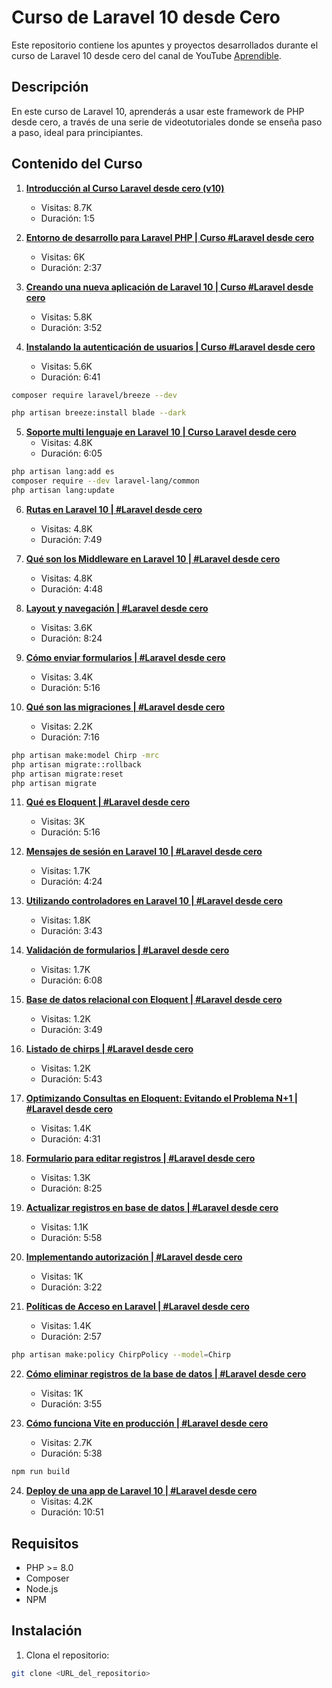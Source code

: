 # Curso de Laravel 10 desde Cero

Este repositorio contiene los apuntes y proyectos desarrollados durante el curso de Laravel 10 desde cero del canal de YouTube [Aprendible](https://www.youtube.com/playlist?list=PLpKWS6gp0jd_9AD6cRRphOfDoOHQPfMT0).

## Descripción

En este curso de Laravel 10, aprenderás a usar este framework de PHP desde cero, a través de una serie de videotutoriales donde se enseña paso a paso, ideal para principiantes.

## Contenido del Curso

1. **[Introducción al Curso Laravel desde cero (v10)](https://www.youtube.com/watch?v=tUPQcivAGkM&list=PLpKWS6gp0jd_9AD6cRRphOfDoOHQPfMT0&index=1&t=6s)**

    - Visitas: 8.7K
    - Duración: 1:5

2. **[Entorno de desarrollo para Laravel PHP | Curso #Laravel desde cero](https://www.youtube.com/watch?v=hxWC6Cei3M4&list=PLpKWS6gp0jd_9AD6cRRphOfDoOHQPfMT0&index=2)**

    - Visitas: 6K
    - Duración: 2:37

3. **[Creando una nueva aplicación de Laravel 10 | Curso #Laravel desde cero](https://www.youtube.com/watch?v=p6mHTxFJaO4&list=PLpKWS6gp0jd_9AD6cRRphOfDoOHQPfMT0&index=3)**

    - Visitas: 5.8K
    - Duración: 3:52

4. **[Instalando la autenticación de usuarios | Curso #Laravel desde cero](https://www.youtube.com/watch?v=-15XYGavR7U&list=PLpKWS6gp0jd_9AD6cRRphOfDoOHQPfMT0&index=4)**
    - Visitas: 5.6K
    - Duración: 6:41

```bash
composer require laravel/breeze --dev

php artisan breeze:install blade --dark

```

5. **[Soporte multi lenguaje en Laravel 10 | Curso Laravel desde cero](https://www.youtube.com/watch?v=-15XYGavR7U&list=PLpKWS6gp0jd_9AD6cRRphOfDoOHQPfMT0&index=5)**
    - Visitas: 4.8K
    - Duración: 6:05

```bash
php artisan lang:add es
composer require --dev laravel-lang/common
php artisan lang:update
```

6. **[Rutas en Laravel 10 | #Laravel desde cero](https://www.youtube.com/watch?v=q6gNLS4gec4&list=PLpKWS6gp0jd_9AD6cRRphOfDoOHQPfMT0&index=6)**

    - Visitas: 4.8K
    - Duración: 7:49

7. **[Qué son los Middleware en Laravel 10 | #Laravel desde cero](https://www.youtube.com/watch?v=VfQkU-cJhHQ&list=PLpKWS6gp0jd_9AD6cRRphOfDoOHQPfMT0&index=7)**

    - Visitas: 4.8K
    - Duración: 4:48

8. **[Layout y navegación | #Laravel desde cero](https://www.youtube.com/watch?v=LDPYU6LVURM&list=PLpKWS6gp0jd_9AD6cRRphOfDoOHQPfMT0&index=8)**

    - Visitas: 3.6K
    - Duración: 8:24

9. **[Cómo enviar formularios | #Laravel desde cero](https://www.youtube.com/watch?v=1aW14mQXFBE&list=PLpKWS6gp0jd_9AD6cRRphOfDoOHQPfMT0&index=9)**

    - Visitas: 3.4K
    - Duración: 5:16

10. **[Qué son las migraciones | #Laravel desde cero](https://www.youtube.com/watch?v=WQLZjZnRJ8A&list=PLpKWS6gp0jd_9AD6cRRphOfDoOHQPfMT0&index=10)**
    - Visitas: 2.2K
    - Duración: 7:16

```bash
php artisan make:model Chirp -mrc
php artisan migrate::rollback
php artisan migrate:reset
php artisan migrate
```

11. **[Qué es Eloquent | #Laravel desde cero](https://www.youtube.com/watch?v=Q3-nZVSBUI0&list=PLpKWS6gp0jd_9AD6cRRphOfDoOHQPfMT0&index=11)**

    -   Visitas: 3K
    -   Duración: 5:16

12. **[Mensajes de sesión en Laravel 10 | #Laravel desde cero](https://www.youtube.com/watch?v=vPUIapI1NCU&list=PLpKWS6gp0jd_9AD6cRRphOfDoOHQPfMT0&index=12)**

    -   Visitas: 1.7K
    -   Duración: 4:24

13. **[Utilizando controladores en Laravel 10 | #Laravel desde cero](https://www.youtube.com/watch?v=R5bYWZvwGQ0&list=PLpKWS6gp0jd_9AD6cRRphOfDoOHQPfMT0&index=13)**

    -   Visitas: 1.8K
    -   Duración: 3:43

14. **[Validación de formularios | #Laravel desde cero](https://www.youtube.com/watch?v=ruGFfc6Ssm8&list=PLpKWS6gp0jd_9AD6cRRphOfDoOHQPfMT0&index=14)**

    -   Visitas: 1.7K
    -   Duración: 6:08

15. **[Base de datos relacional con Eloquent | #Laravel desde cero](https://www.youtube.com/watch?v=rS9aAHoB6ds&list=PLpKWS6gp0jd_9AD6cRRphOfDoOHQPfMT0&index=15)**

    -   Visitas: 1.2K
    -   Duración: 3:49

16. **[Listado de chirps | #Laravel desde cero](https://www.youtube.com/watch?v=n6QJUYXluxU&list=PLpKWS6gp0jd_9AD6cRRphOfDoOHQPfMT0&index=16)**

    -   Visitas: 1.2K
    -   Duración: 5:43

17. **[Optimizando Consultas en Eloquent: Evitando el Problema N+1 | #Laravel desde cero](https://www.youtube.com/watch?v=KNU1fklYITI&list=PLpKWS6gp0jd_9AD6cRRphOfDoOHQPfMT0&index=17)**

    -   Visitas: 1.4K
    -   Duración: 4:31

18. **[Formulario para editar registros | #Laravel desde cero](https://www.youtube.com/watch?v=HhTrJ4KPKXA&list=PLpKWS6gp0jd_9AD6cRRphOfDoOHQPfMT0&index=18)**

    -   Visitas: 1.3K
    -   Duración: 8:25

19. **[Actualizar registros en base de datos | #Laravel desde cero](https://www.youtube.com/watch?v=WtWAD0mnKeA&list=PLpKWS6gp0jd_9AD6cRRphOfDoOHQPfMT0&index=19)**

    -   Visitas: 1.1K
    -   Duración: 5:58

20. **[Implementando autorización | #Laravel desde cero](https://www.youtube.com/watch?v=BIe6mv3wSfE&list=PLpKWS6gp0jd_9AD6cRRphOfDoOHQPfMT0&index=20)**

    -   Visitas: 1K
    -   Duración: 3:22

21. **[Políticas de Acceso en Laravel | #Laravel desde cero](https://www.youtube.com/watch?v=FxTwCT74b1w&list=PLpKWS6gp0jd_9AD6cRRphOfDoOHQPfMT0&index=21)**

    -   Visitas: 1.4K
    -   Duración: 2:57


```bash
php artisan make:policy ChirpPolicy --model=Chirp
```
22. **[Cómo eliminar registros de la base de datos | #Laravel desde cero](https://www.youtube.com/watch?v=uHZnpGrqtHM&list=PLpKWS6gp0jd_9AD6cRRphOfDoOHQPfMT0&index=22)**

    -   Visitas: 1K
    -   Duración: 3:55

23. **[Cómo funciona Vite en producción | #Laravel desde cero](https://www.youtube.com/watch?v=I0c4cy6ZGlw&list=PLpKWS6gp0jd_9AD6cRRphOfDoOHQPfMT0&index=23)**

    -   Visitas: 2.7K
    -   Duración: 5:38
```bash
npm run build
```

24. **[Deploy de una app de Laravel 10 | #Laravel desde cero](https://www.youtube.com/watch?v=iYHwLu2Ucec&list=PLpKWS6gp0jd_9AD6cRRphOfDoOHQPfMT0&index=24)**
    -   Visitas: 4.2K
    -   Duración: 10:51

## Requisitos

-   PHP >= 8.0
-   Composer
-   Node.js
-   NPM

## Instalación

1. Clona el repositorio:

```bash
git clone <URL_del_repositorio>
```

